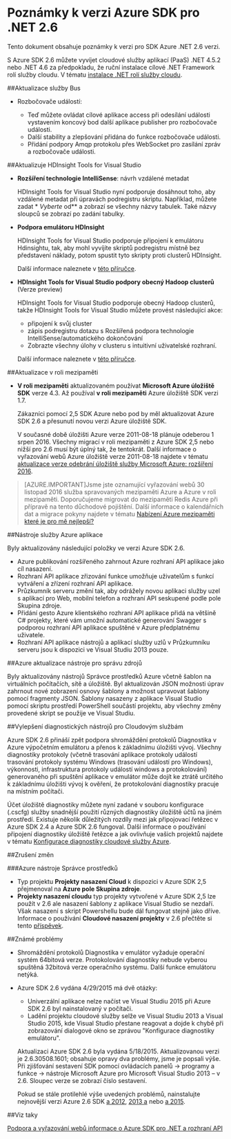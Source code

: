 <properties 
   pageTitle="Poznámky k verzi Azure SDK pro .NET 2.6" 
   description="Poznámky k verzi Azure SDK pro .NET 2.6" 
   services="app-service/web" 
   documentationCenter=".net" 
   authors="Juliako" 
   manager="erikre" 
   editor=""/>

<tags
   ms.service="app-service"
   ms.devlang="multiple"
   ms.topic="article"
   ms.tgt_pltfrm="na"
   ms.workload="integration" 
   ms.date="10/17/2016"
   ms.author="juliako"/>

 
# <a name="azure-sdk-for-net-26-release-notes"></a>Poznámky k verzi Azure SDK pro .NET 2.6

Tento dokument obsahuje poznámky k verzi pro SDK Azure .NET 2.6 verzi. 

S Azure SDK 2.6 můžete vyvíjet cloudové služby aplikací (PaaS) .NET 4.5.2 nebo .NET 4.6 za předpokladu, že ruční instalace cílové .NET Framework rolí služby cloudu. V tématu [instalace .NET rolí služby cloudu](http://go.microsoft.com/fwlink/?LinkID=309796).


##<a name="service-bus-updates"></a>Aktualizace služby Bus

- Rozbočovače událostí: 

    - Teď můžete ovládat cílové aplikace access při odesílání události vystavením koncový bod další aplikace publisher pro rozbočovače události.
    - Další stability a zlepšování přidána do funkce rozbočovače události.
    - Přidání podpory Amqp protokolu přes WebSocket pro zasílání zpráv a rozbočovače události.

##<a name="hdinsight-tools-for-visual-studio-updates"></a>Aktualizuje HDInsight Tools for Visual Studio

- **Rozšíření technologie IntelliSense**: návrh vzdálené metadat

    HDInsight Tools for Visual Studio nyní podporuje dosáhnout toho, aby vzdálené metadat při úpravách podregistru skriptu. Například, můžete zadat * *Vyberte* od** a zobrazí se všechny názvy tabulek. Také názvy sloupců se zobrazí po zadání tabulky.

- **Podpora emulátoru HDInsight**

    HDInsight Tools for Visual Studio podporuje připojení k emulátoru Hdinsightu, tak, aby mohl vyvíjíte skriptů podregistru místně bez představení náklady, potom spustit tyto skripty proti clusterů HDInsight. 

    Další informace naleznete v [této příručce](http://go.microsoft.com/fwlink/?LinkID=529540&clcid=0x409).

- **HDInsight Tools for Visual Studio podpory obecný Hadoop clusterů** (Verze preview)

    HDInsight Tools for Visual Studio podporuje obecný Hadoop clusterů, takže HDInsight Tools for Visual Studio můžete provést následující akce:

    - připojení k svůj cluster 
    - zápis podregistru dotazu s Rozšířená podpora technologie IntelliSense/automatického dokončování 
    - Zobrazte všechny úlohy v clusteru s intuitivní uživatelské rozhraní. 

    Další informace naleznete v [této příručce](http://go.microsoft.com/fwlink/?LinkID=529540&clcid=0x409).

##<a name="in-role-cache-updates"></a>Aktualizace v roli mezipaměti

- **V roli mezipaměti** aktualizovaném používat **Microsoft Azure úložiště SDK** verze 4.3. Až používal **v roli mezipaměti** Azure úložiště SDK verzi 1.7.

    Zákazníci pomocí 2,5 SDK Azure nebo pod by měl aktualizovat Azure SDK 2.6 a přesunutí novou verzi Azure úložiště SDK. 

    V současné době úložišti Azure verze 2011-08-18 plánuje odeberou 1 srpen 2016. Všechny migrací v roli mezipaměti z Azure SDK 2,5 nebo nižší pro 2.6 musí být úplný tak, že tentokrát. Další informace o vyřazování webů Azure úložiště verze 2011-08-18 najdete v tématu [aktualizace verze odebrání úložiště služby Microsoft Azure: rozšíření 2016](http://blogs.msdn.com/b/windowsazurestorage/archive/2015/10/19/microsoft-azure-storage-service-version-removal-update-extension-to-2016.aspx).

>[AZURE.IMPORTANT]Jsme jste oznamující vyřazování webů 30 listopad 2016 služba spravovaných mezipaměti Azure a Azure v roli mezipaměti. Doporučujeme migrovat do mezipaměti Redis Azure při přípravě na tento důchodové pojištění. Další informace o kalendářních dat a migrace pokyny najdete v tématu [Nabízení Azure mezipaměti které je pro mě nejlepší?](../redis-cache/cache-faq.md#which-azure-cache-offering-is-right-for-me)

##<a name="azure-app-service-tools"></a>Nástroje služby Azure aplikace

Byly aktualizovány následující položky ve verzi Azure SDK 2.6.

- Azure publikování rozšířeného zahrnout Azure rozhraní API aplikace jako cíl nasazení.
- Rozhraní API aplikace zřizování funkce umožňuje uživatelům s funkcí vytváření a zřízení rozhraní API aplikace.
- Průzkumník serveru změní tak, aby odrážely novou aplikaci služby uzel s aplikací pro Web, mobilní telefon a rozhraní API seskupené podle pole Skupina zdroje.
- Přidání gesto Azure klientského rozhraní API aplikace přidá na většině C# projekty, které vám umožní automatické generování Swagger s podporou rozhraní API aplikace spuštěné v Azure předplatnému uživatele.
- Rozhraní API aplikace nástrojů a aplikací služby uzlů v Průzkumníku serveru jsou k dispozici ve Visual Studiu 2013 pouze. 

##<a name="azure-resource-manager-tools-updates"></a>Azure aktualizace nástroje pro správu zdrojů

Byly aktualizovány nástrojů Správce prostředků Azure včetně šablon na virtuálních počítačích, sítě a úložiště. Byl aktualizován JSON možnosti úprav zahrnout nové zobrazení osnovy šablony a možnost upravovat šablony pomocí fragmenty JSON. Šablony nasazeny z aplikace Visual Studio pomocí skriptu prostředí PowerShell součástí projektu, aby všechny změny provedené skript se použije ve Visual Studiu.

##<a name="diagnostics-improvements-for-cloud-services"></a>Vylepšení diagnostických nástrojů pro Cloudovým službám

Azure SDK 2.6 přináší zpět podpora shromáždění protokolů Diagnostika v Azure výpočetním emulátoru a přenos k základnímu úložišti vývoj. Všechny diagnostiky protokoly (včetně trasování aplikace protokoly událostí trasování protokoly systému Windows (trasování událostí pro Windows), výkonnosti, infrastruktura protokoly událostí windows a protokolování) generovaného při spuštění aplikace v emulátor může dojít ke ztrátě určitého k základnímu úložišti vývoj k ověření, že protokolování diagnostiky pracuje na místním počítači. 

Účet úložiště diagnostiky můžete nyní zadané v souboru konfigurace (.cscfg) služby snadnější použití různých diagnostiky úložiště účtů na jiném prostředí. Existuje několik důležitých rozdíly mezi jak připojovací řetězec v Azure SDK 2.4 a Azure SDK 2.6 fungoval. Další informace o používání připojení diagnostiky úložiště řetězce a jak ovlivňuje vašich projektů najdete v tématu [Konfigurace diagnostiky cloudové služby Azure](http://go.microsoft.com/fwlink/?LinkID=532784).

##<a name="breaking-changes"></a>Zrušení změn

###<a name="azure-resource-manager-tools"></a>Azure nástroje Správce prostředků 

- Typ projektu **Projekty nasazení Cloud** k dispozici v Azure SDK 2,5 přejmenoval na **Azure pole Skupina zdroje**.
- **Projekty nasazení cloudu** typ projekty vytvořené v Azure SDK 2,5 lze použít v 2.6 ale nasazení šablony z aplikace Visual Studio se nezdaří. Však nasazení s skript Powershellu bude dál fungovat stejně jako dříve.  Informace o používání **Cloudové nasazení projekty** v 2.6 přečtěte si tento [příspěvek](http://go.microsoft.com/fwlink/?LinkID=534086).
 
##<a name="known-issues"></a>Známé problémy

- Shromáždění protokolů Diagnostika v emulátor vyžaduje operační systém 64bitová verze. Protokolování diagnostiky nebude vyberou spuštěná 32bitová verze operačního systému. Další funkce emulátoru netýká. 

- Azure SDK 2.6 vydána 4/29/2015 má dvě otázky: 

    - Univerzální aplikace nelze načíst ve Visual Studiu 2015 při Azure SDK 2.6 byl nainstalovaný v počítači.
    - Ladění projektu cloudové služby selže ve Visual Studiu 2013 a Visual Studio 2015, kde Visual Studio přestane reagovat a dojde k chybě při zobrazování dialogové okno se zprávou "Konfigurace diagnostiky emulátoru".
    
    Aktualizaci Azure SDK 2.6 byla vydána 5/18/2015. Aktualizovanou verzi je 2.6.30508.1601; obsahuje opravy dva problémy, jsme je popsali výše. Při zjišťování sestavení SDK pomocí ovládacích panelů -> programy a funkce -> nástroje Microsoft Azure pro Microsoft Visual Studio 2013 – v 2.6. Sloupec verze se zobrazí číslo sestavení.

    Pokud se stále protilehlé výše uvedených problémů, nainstalujte nejnovější verzi Azure 2.6 SDK [a 2012](http://go.microsoft.com/fwlink/p/?linkid=323511&clcid=0x409), [2013 a](http://go.microsoft.com/fwlink/p/?linkid=323510&clcid=0x409) nebo [a 2015](http://go.microsoft.com/fwlink/?linkid=518003&clcid=0x409).
 
##<a name="see-also"></a>Viz taky

[Podpora a vyřazování webů informace o Azure SDK pro .NET a rozhraní API](https://msdn.microsoft.com/library/azure/dn479282.aspx/)
